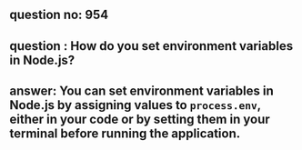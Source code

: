 
      
## question no: 954

## question : How do you set environment variables in Node.js?

## answer: You can set environment variables in Node.js by assigning values to `process.env`, either in your code or by setting them in your terminal before running the application.
      